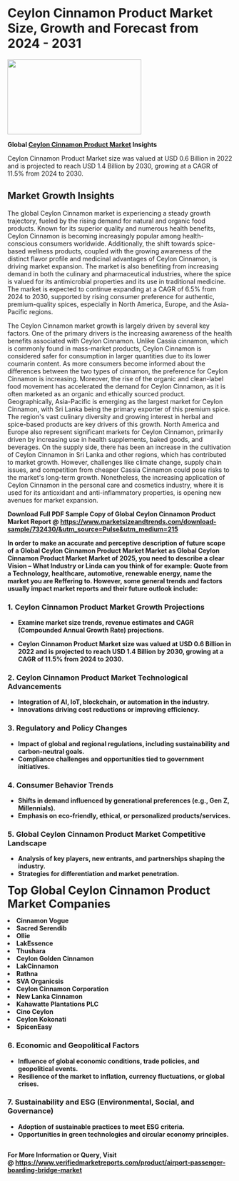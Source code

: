 <H1>Ceylon Cinnamon Product Market Size, Growth and Forecast from 2024 - 2031</H1><img class="aligncenter size-medium wp-image-584254" src="https://thirdeyenews.in/wp-content/uploads/2024/09/Global-Market-Research-300x168.jpeg" alt="" width="300" height="168" /><p><strong>Global&nbsp;<a href="https://www.marketsizeandtrends.com/download-sample/732430/&amp;utm_source=Pulse&amp;utm_medium=215">Ceylon Cinnamon Product Market</a> Insights</strong></p><p>Ceylon Cinnamon Product Market size was valued at USD 0.6 Billion in 2022 and is projected to reach USD 1.4 Billion by 2030, growing at a CAGR of 11.5% from 2024 to 2030.</p><p><h2>Market Growth Insights</h2> <p>The global Ceylon Cinnamon market is experiencing a steady growth trajectory, fueled by the rising demand for natural and organic food products. Known for its superior quality and numerous health benefits, Ceylon Cinnamon is becoming increasingly popular among health-conscious consumers worldwide. Additionally, the shift towards spice-based wellness products, coupled with the growing awareness of the distinct flavor profile and medicinal advantages of Ceylon Cinnamon, is driving market expansion. The market is also benefiting from increasing demand in both the culinary and pharmaceutical industries, where the spice is valued for its antimicrobial properties and its use in traditional medicine. The market is expected to continue expanding at a CAGR of 6.5% from 2024 to 2030, supported by rising consumer preference for authentic, premium-quality spices, especially in North America, Europe, and the Asia-Pacific regions.</p> <p><strong></strong></p> <p>The Ceylon Cinnamon market growth is largely driven by several key factors. One of the primary drivers is the increasing awareness of the health benefits associated with Ceylon Cinnamon. Unlike Cassia cinnamon, which is commonly found in mass-market products, Ceylon Cinnamon is considered safer for consumption in larger quantities due to its lower coumarin content. As more consumers become informed about the differences between the two types of cinnamon, the preference for Ceylon Cinnamon is increasing. Moreover, the rise of the organic and clean-label food movement has accelerated the demand for Ceylon Cinnamon, as it is often marketed as an organic and ethically sourced product. Geographically, Asia-Pacific is emerging as the largest market for Ceylon Cinnamon, with Sri Lanka being the primary exporter of this premium spice. The region's vast culinary diversity and growing interest in herbal and spice-based products are key drivers of this growth. North America and Europe also represent significant markets for Ceylon Cinnamon, primarily driven by increasing use in health supplements, baked goods, and beverages. On the supply side, there has been an increase in the cultivation of Ceylon Cinnamon in Sri Lanka and other regions, which has contributed to market growth. However, challenges like climate change, supply chain issues, and competition from cheaper Cassia Cinnamon could pose risks to the market's long-term growth. Nonetheless, the increasing application of Ceylon Cinnamon in the personal care and cosmetics industry, where it is used for its antioxidant and anti-inflammatory properties, is opening new avenues for market expansion. <p><strong></p><p><span class=""><strong>Download Full PDF Sample Copy of Global Ceylon Cinnamon Product Market Report</strong> @ <a href="https://www.marketsizeandtrends.com/download-sample/732430/&amp;utm_source=Pulse&amp;utm_medium=215" target="_blank">https://www.marketsizeandtrends.com/download-sample/732430/&amp;utm_source=Pulse&amp;utm_medium=215</a></span></p><p>In order to make an accurate and perceptive description of future scope of a Global&nbsp;Ceylon Cinnamon Product Market Market as Global&nbsp;Ceylon Cinnamon Product Market Market of 2025, you need to describe a clear Vision &ndash; What Industry or Linda can you think of for example: Quote from a Technology, healthcare, automotive, renewable energy, name the market you are Reffering to. However, some general trends and factors usually impact market reports and their future outlook include:</p><h3>1.&nbsp;<strong>Ceylon Cinnamon Product Market Growth Projections</strong></h3><ul><li>Examine market size trends, revenue estimates and CAGR (Compounded Annual Growth Rate) projections.</li><li><p>Ceylon Cinnamon Product Market size was valued at USD 0.6 Billion in 2022 and is projected to reach USD 1.4 Billion by 2030, growing at a CAGR of 11.5% from 2024 to 2030.</p></li></ul><h3>2.&nbsp;<strong>Ceylon Cinnamon Product Market Technological Advancements</strong></h3><ul><li>Integration of AI, IoT, blockchain, or automation in the industry.</li><li>Innovations driving cost reductions or improving efficiency.</li></ul><h3>3.&nbsp;<strong>Regulatory and Policy Changes</strong></h3><ul><li>Impact of global and regional regulations, including sustainability and carbon-neutral goals.</li><li>Compliance challenges and opportunities tied to government initiatives.</li></ul><h3>4.&nbsp;<strong>Consumer Behavior Trends</strong></h3><ul><li>Shifts in demand influenced by generational preferences (e.g., Gen Z, Millennials).</li><li>Emphasis on eco-friendly, ethical, or personalized products/services.</li></ul><h3>5.&nbsp;<strong>Global Ceylon Cinnamon Product Market Competitive Landscape</strong></h3><ul><li>Analysis of key players, new entrants, and partnerships shaping the industry.</li><li>Strategies for differentiation and market penetration.</li></ul><p data-pm-slice="1 1 []"><span style="color: inherit; font-family: inherit; font-size: 25px;">Top Global Ceylon Cinnamon Product Market Companies</span></p><div class="" data-test-id=""><p><li>Cinnamon Vogue</li><li> Sacred Serendib</li><li> Ollie</li><li> LakEssence</li><li> Thushara</li><li> Ceylon Golden Cinnamon</li><li> LakCinnamon</li><li> Rathna</li><li> SVA Organicsis</li><li> Ceylon Cinnamon Corporation</li><li> New Lanka Cinnamon</li><li> Kahawatte Plantations PLC</li><li> Cino Ceylon</li><li> Ceylon Kokonati</li><li> SpicenEasy</li></p></div><h3>6.&nbsp;<strong>Economic and Geopolitical Factors</strong></h3><ul><li>Influence of global economic conditions, trade policies, and geopolitical events.</li><li>Resilience of the market to inflation, currency fluctuations, or global crises.</li></ul><h3>7.&nbsp;<strong>Sustainability and ESG (Environmental, Social, and Governance)</strong></h3><ul><li>Adoption of sustainable practices to meet ESG criteria.</li><li>Opportunities in green technologies and circular economy principles.</li></ul><h2><strong style="font-size: 14px;">For More Information or Query, Visit @&nbsp;</strong><a style="background-color: #ffffff; font-size: 14px;" href="https://www.marketsizeandtrends.com/report/ceylon-cinnamon-product-market/" target="_blank">https://www.verifiedmarketreports.com/product/airport-passenger-boarding-bridge-market</a></h2>

